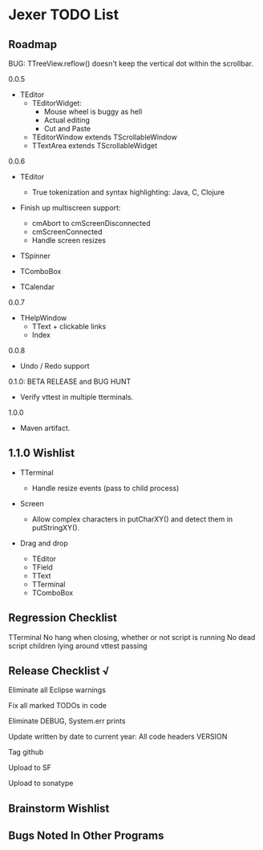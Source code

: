 Jexer TODO List
===============


Roadmap
-------

BUG: TTreeView.reflow() doesn't keep the vertical dot within the
     scrollbar.

0.0.5

- TEditor
  - TEditorWidget:
    - Mouse wheel is buggy as hell
    - Actual editing
    - Cut and Paste
  - TEditorWindow extends TScrollableWindow
  - TTextArea extends TScrollableWidget

0.0.6

- TEditor
  - True tokenization and syntax highlighting: Java, C, Clojure

- Finish up multiscreen support:
  - cmAbort to cmScreenDisconnected
  - cmScreenConnected
  - Handle screen resizes

- TSpinner
- TComboBox
- TCalendar

0.0.7

- THelpWindow
  - TText + clickable links
  - Index

0.0.8

- Undo / Redo support

0.1.0: BETA RELEASE and BUG HUNT

- Verify vttest in multiple tterminals.

1.0.0

- Maven artifact.


1.1.0 Wishlist
--------------

- TTerminal
  - Handle resize events (pass to child process)

- Screen
  - Allow complex characters in putCharXY() and detect them in putStringXY().

- Drag and drop
  - TEditor
  - TField
  - TText
  - TTerminal
  - TComboBox



Regression Checklist
--------------------

  TTerminal
    No hang when closing, whether or not script is running
    No dead script children lying around
    vttest passing



Release Checklist √
-------------------

Eliminate all Eclipse warnings

Fix all marked TODOs in code

Eliminate DEBUG, System.err prints

Update written by date to current year:
    All code headers
    VERSION

Tag github

Upload to SF

Upload to sonatype


Brainstorm Wishlist
-------------------



Bugs Noted In Other Programs
----------------------------
